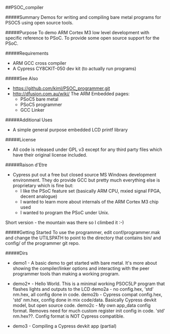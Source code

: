 ##PSOC_compiler

#####Summary
Demos for writing and compiling bare metal programs for PSOC5 using open source tools.

#####Purpose
To demo ARM Cortex M3 low level development with specific reference to PSoC.
To provide some open source support for the PSoC.

#####Requirements
* ARM GCC cross compiler
* A Cypress CY8CKIT-050 dev kit (to actually run programs)

#####See Also
* https://github.com/kiml/PSOC_programmer.git
* http://dfusion.com.au/wiki/  The ARM Embedded pages:
    - PSoC5 bare metal
    - PSoC5 programmer 
    - GCC Linker

#####Additional Uses
* A simple general purpose embedded LCD printf library

#####License
* All code is released under GPL v3 except for any third party files which have their original license included.

#####Raison d'Etre
* Cypress put out a free but closed source MS Windows development environment. They do provide GCC but pretty much everything else is proprietary which is fine but:
  - I like the PSoC feature set (basically ARM CPU, mxied signal FPGA, decent analogue)
  - I wanted to learn more about internals of the ARM Cortex M3 chip used
  - I wanted to program the PSoC under Unix.

Short version - the mountain was there so I climbed it :-)


#####Getting Started
To use the programmer, edit conf/programmer.mak and change the UTILSPATH to point to the directory that contains bin/ and config/ of the programmer git repo.

#####Dirs

* demo1 - A basic demo to get started with bare metal. It's more about showing the compiler/linker options and interacting with the peer programmer tools than making a working program.
* demo2* - Hello World. This is a minimal working PSOC5LP program that flashes lights and outputs to the LCD
    demo2a - no config.hex, 'std' nm.hex, all config done in code.
    demo2b - Cypress compat config.hex, 'std' nm.hex, config done in mix code/data. Basically  Cypress devkit model, but open source code.
    demo2c - My own app_data config format. Removes need for much custom register init config in code. 'std' nm.hex??. Config format is NOT Cypress compatible.

* demo3 - Compiling a Cypress devkit app (partial)
